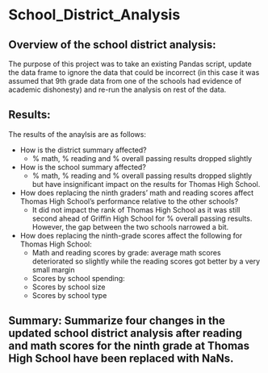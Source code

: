 # School_District_Analysis

## Overview of the school district analysis:
The purpose of this project was to take an existing Pandas script, update the data frame to ignore the data that could be incorrect (in this case it was assumed that 9th grade data from one of the schools had evidence of academic dishonesty) and re-run the analysis on rest of the data.

## Results:
The results of the anaylsis are as follows:
* How is the district summary affected?
    - % math, % reading and % overall passing results dropped slightly
* How is the school summary affected?
    - % math, % reading and % overall passing results dropped slightly but have insignificant impact on the results for Thomas High School.
* How does replacing the ninth graders’ math and reading scores affect Thomas High School’s performance relative to the other schools?
    - It did not impact the rank of Thomas High School as it was still second ahead of Griffin High School for % overall passing results. However, the gap between the two schools narrowed a bit.
* How does replacing the ninth-grade scores affect the following for Thomas High School:
    - Math and reading scores by grade: average math scores deteriorated so slightly while the reading scores got better by a very small margin
    - Scores by school spending: 
    - Scores by school size
    - Scores by school type

## Summary: Summarize four changes in the updated school district analysis after reading and math scores for the ninth grade at Thomas High School have been replaced with NaNs.